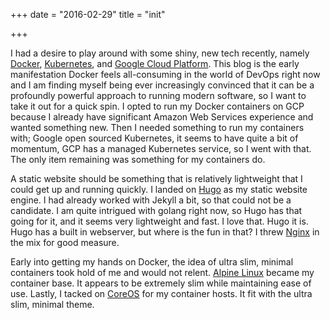 +++
date = "2016-02-29"
title = "init"

+++

I had a desire to play around with some shiny, new tech recently, namely [Docker](https://www.docker.com/), [Kubernetes](http://kubernetes.io/), and [Google Cloud Platform](https://cloud.google.com/). This blog is the early manifestation Docker feels all-consuming in the world of DevOps right now and I am finding myself being ever increasingly convinced that it can be a profoundly powerful approach to running modern software, so I want to take it out for a quick spin. I opted to run my Docker containers on GCP because I already have significant Amazon Web Services experience and wanted something new. Then I needed something to run my containers with; Google open sourced Kubernetes, it seems to have quite a bit of momentum, GCP has a managed Kubernetes service, so I went with that. The only item remaining was something for my containers do.

A static website should be something that is relatively lightweight that I could get up and running quickly. I landed on [Hugo](https://gohugo.io/) as my static website engine. I had already worked with Jekyll a bit, so that could not be a candidate. I am quite intrigued with golang right now, so Hugo has that going for it, and it seems very lightweight and fast. I love that. Hugo it is. Hugo has a built in webserver, but where is the fun in that? I threw [Nginx](https://www.nginx.com/) in the mix for good measure.

Early into getting my hands on Docker, the idea of ultra slim, minimal containers took hold of me and would not relent. [Alpine Linux](http://www.alpinelinux.org/) became my container base. It appears to be extremely slim while maintaining ease of use. Lastly, I tacked on [CoreOS](https://coreos.com/) for my container hosts. It fit with the ultra slim, minimal theme.
